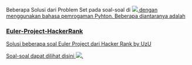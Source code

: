 Beberapa Solusi dari Problem Set pada soal-soal di <a href="https://www.hackerrank.com/Wisnu_D_Uzu" target="blank"><img src="https://img.shields.io/badge/HackerRank-%232EC866.svg?&style=for-the-badge&logo=hackerrank&logoColor=white" > dengan menggunakan bahasa pemrogaman Pyhton. Beberapa diantaranya adalah

### Euler-Project-HackerRank
Solusi beberapa soal Euler Project dari Hacker Rank by UzU<br>

Soal-soal dapat dilihat disini <a href="https://www.hackerrank.com/contests/projecteuler/challenges" target="blank"><img src="https://img.shields.io/badge/EulerProject-%232EC866.svg?&style=for-the-badge&logo=hackerrank&logoColor=white" >.
